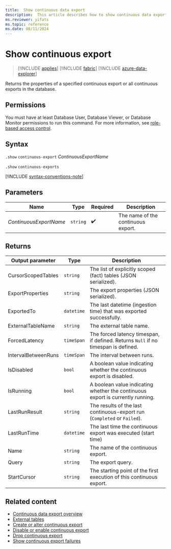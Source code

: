 ```yaml
---
title:  Show continuous data export
description:  This article describes how to show continuous data export properties.
ms.reviewer: yifats
ms.topic: reference
ms.date: 08/11/2024
---
```

# Show continuous export

> [!INCLUDE [applies](../../includes/applies-to-version/applies.md)] [!INCLUDE [fabric](../../includes/applies-to-version/fabric.md)] [!INCLUDE [azure-data-explorer](../../includes/applies-to-version/azure-data-explorer.md)]

Returns the properties of a specified continuous export or all continuous exports in the database.

## Permissions

You must have at least Database User, Database Viewer, or Database Monitor permissions to run this command. For more information, see [role-based access control](../../access-control/role-based-access-control.md).

## Syntax

`.show` `continuous-export` *ContinuousExportName*

`.show` `continuous-exports`

[!INCLUDE [syntax-conventions-note](../../includes/syntax-conventions-note.md)]

## Parameters

| Name | Type | Required | Description |
|--|--|--|--|
| *ContinuousExportName* | `string` |  :heavy_check_mark: | The name of the continuous export. |

## Returns

| Output parameter | Type | Description |
|--|--|--|
| CursorScopedTables | `string` | The list of explicitly scoped (fact) tables (JSON serialized). |
| ExportProperties | `string` | The export properties (JSON serialized). |
| ExportedTo | `datetime` | The last datetime (ingestion time) that was exported successfully. |
| ExternalTableName | `string` | The external table name. |
| ForcedLatency | `timeSpan` | The forced latency timespan, if defined. Returns `Null` if no timespan is defined. |
| IntervalBetweenRuns | `timeSpan` | The interval between runs. |
| IsDisabled | `bool` | A boolean value indicating whether the continuous export is disabled. |
| IsRunning | `bool` | A boolean value indicating whether the continuous export is currently running. |
| LastRunResult | `string` | The results of the last continuous-export run (`Completed` or `Failed`). |
| LastRunTime | `datetime` | The last time the continuous export was executed (start time) |
| Name | `string` | The name of the continuous export. |
| Query | `string` | The export query. |
| StartCursor | `string` | The starting point of the first execution of this continuous export. |

## Related content

* [Continuous data export overview](continuous-data-export.md)
* [External tables](../../query/schema-entities/external-tables.md)
* [Create or alter continuous export](create-alter-continuous.md)
* [Disable or enable continuous export](disable-enable-continuous.md)
* [Drop continuous export](drop-continuous-export.md)
* [Show continuous export failures](show-continuous-failures.md)
